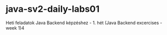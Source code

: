 # java-sv2-daily-labs01

Heti feladatok Java Backend képzéshez - 1. hét (Java Backend excercises - week 1)4
